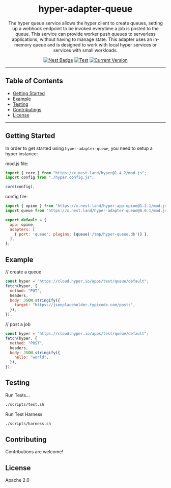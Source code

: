 <h1 align="center">hyper-adapter-queue</h1>
<p align="center">The hyper queue service allows the hyper client to create queues,
setting up a webhook endpoint to be invoked everytime a job is posted to the queue.
This service can provide worker push queues to serverless applications, without having
to manage state. This adapter uses an in-memory queue and is designed to work with
local hyper services or services with small workloads.</p>

<p align="center">
  <a href="https://nest.land/package/hyper-adapter-queue"><img src="https://nest.land/badge.svg" alt="Nest Badge" /></a>
  <a href="https://github.com/hyper63/hyper-adapter-queue/actions/workflows/test.yml"><img src="https://github.com/hyper63/hyper-adapter-queue/actions/workflows/test.yml/badge.svg" alt="Test" /></a>
  <a href="https://github.com/hyper63/hyper-adapter-queue/tags/"><img src="https://img.shields.io/github/tag/hyper63/hyper-adapter-queue" alt="Current Version" /></a>
</p>

---

## Table of Contents

- [Getting Started](#getting-started)
- [Example](#example)
- [Testing](#testing)
- [Contributings](#contributing)
- [License](#license)

---

## Getting Started

In order to get started using `hyper-adapter-queue`, you need to setup a hyper
instance:

mod.js file:

```js
import { core } from "https://x.nest.land/hyper@1.4.2/mod.js";
import config from "./hyper.config.js";

core(config);
```

config file:

```js
import { opine } from "https://x.nest.land/hyper-app-opine@1.2.1/mod.js";
import queue from "https://x.nest.land/hyper-adapter-queue@0.0.1/mod.js";

export default = {
  app: opine,
  adapters: [
    { port: 'queue', plugins: [queue('/tmp/hyper-queue.db')] },
  ],
};
```

## Example

// create a queue

```js
const hyper = "https://cloud.hyper.io/apps/test/queue/default";
fetch(hyper, {
  method: "PUT",
  headers,
  body: JSON.stringify({
    target: "https://jsonplaceholder.typicode.com/posts",
  }),
});
```

// post a job

```js
const hyper = "https://cloud.hyper.io/apps/test/queue/default";
fetch(hyper, {
  method: "POST",
  headers,
  body: JSON.stringify({
    hello: "world",
  }),
});
```

## Testing

Run Tests...

```sh
./scripts/test.sh
```

Run Test Harness

```sh
./scripts/harness.sh
```

## Contributing

Contributions are welcome!

## License

Apache 2.0

